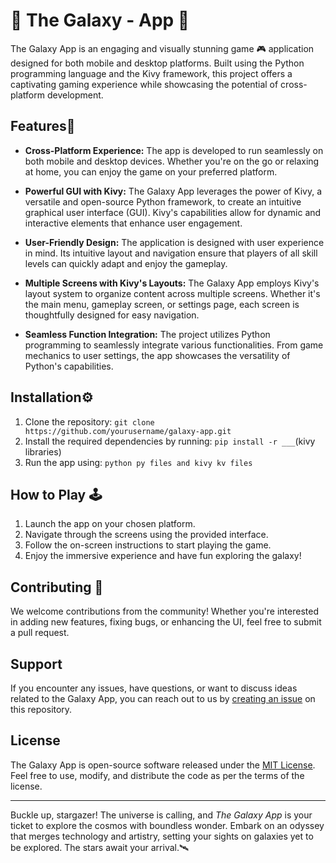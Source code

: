 # 🌌 The Galaxy - App 🚀
The Galaxy App is an engaging and visually stunning game 🎮 application designed for both mobile and desktop platforms. Built using the Python programming language and the Kivy framework, this project offers a captivating gaming experience while showcasing the potential of cross-platform development.

## Features🌟

- **Cross-Platform Experience:** The app is developed to run seamlessly on both mobile and desktop devices. Whether you're on the go or relaxing at home, you can enjoy the game on your preferred platform.

- **Powerful GUI with Kivy:** The Galaxy App leverages the power of Kivy, a versatile and open-source Python framework, to create an intuitive graphical user interface (GUI). Kivy's capabilities allow for dynamic and interactive elements that enhance user engagement.

- **User-Friendly Design:** The application is designed with user experience in mind. Its intuitive layout and navigation ensure that players of all skill levels can quickly adapt and enjoy the gameplay.

- **Multiple Screens with Kivy's Layouts:** The Galaxy App employs Kivy's layout system to organize content across multiple screens. Whether it's the main menu, gameplay screen, or settings page, each screen is thoughtfully designed for easy navigation.

- **Seamless Function Integration:** The project utilizes Python programming to seamlessly integrate various functionalities. From game mechanics to user settings, the app showcases the versatility of Python's capabilities.

## Installation⚙️

1. Clone the repository: `git clone https://github.com/yourusername/galaxy-app.git`
2. Install the required dependencies by running: `pip install -r ___`(kivy libraries)
3. Run the app using: `python py files and kivy kv files`

## How to Play 🕹️

1. Launch the app on your chosen platform.
2. Navigate through the screens using the provided interface.
3. Follow the on-screen instructions to start playing the game.
4. Enjoy the immersive experience and have fun exploring the galaxy!

## Contributing 🎉

We welcome contributions from the community! Whether you're interested in adding new features, fixing bugs, or enhancing the UI, feel free to submit a pull request. 

## Support

If you encounter any issues, have questions, or want to discuss ideas related to the Galaxy App, you can reach out to us by [creating an issue](https://github.com/yourusername/galaxy-app/issues) on this repository.

## License

The Galaxy App is open-source software released under the [MIT License](LICENSE). Feel free to use, modify, and distribute the code as per the terms of the license.

---

Buckle up, stargazer! The universe is calling, and *The Galaxy App* is your ticket to explore the cosmos with boundless wonder. Embark on an odyssey that merges technology and artistry, setting your sights on galaxies yet to be explored. The stars await your arrival.🛰️


